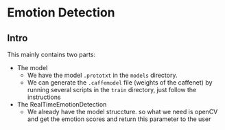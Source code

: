 # Emotion Detection

## Intro
This mainly contains two parts:
- The model
  - We have the model `.prototxt` in the `models` directory.
  - We can generate the `.caffemodel` file (weights of the caffenet) by running several scripts in the `train` directory, just follow the instructions
- The RealTimeEmotionDetection
  - We already have the model struccture. so what we need is openCV and get the emotion scores and return this parameter to the user
